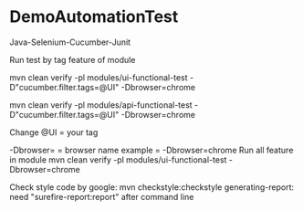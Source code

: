 # DemoAutomationTest
Java-Selenium-Cucumber-Junit

Run test by tag feature of module

mvn clean verify -pl modules/ui-functional-test -D"cucumber.filter.tags=@UI" -Dbrowser=chrome

mvn clean verify -pl modules/api-functional-test -D"cucumber.filter.tags=@UI" -Dbrowser=chrome

Change @UI = your tag

-Dbrowser= = browser name 
example = -Dbrowser=chrome
Run all feature in module
mvn clean verify -pl modules/ui-functional-test -Dbrowser=chrome

Check style code by google: 
mvn checkstyle:checkstyle
generating-report: need "surefire-report:report" after command line
